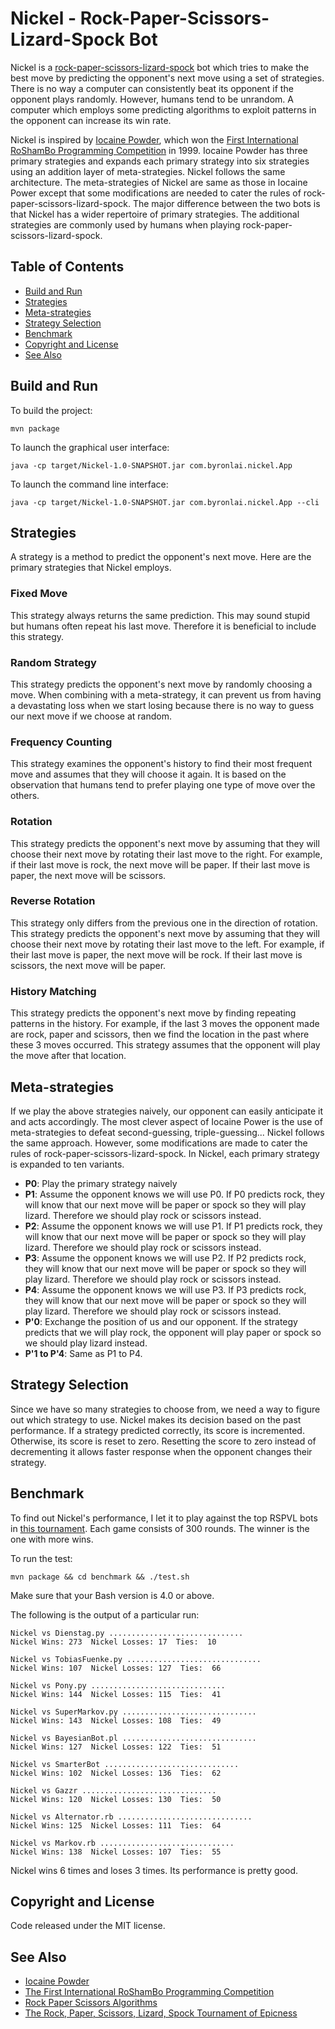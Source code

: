 # Nickel - Rock-Paper-Scissors-Lizard-Spock Bot

Nickel is a [rock-paper-scissors-lizard-spock](http://www.samkass.com/theories/RPSSL.html) bot which tries to make the best move by predicting the opponent's next move using a set of strategies. There is no way a computer can consistently beat its opponent if the opponent plays randomly. However, humans tend to be unrandom. A computer which employs some predicting algorithms to exploit patterns in the opponent can increase its win rate.

Nickel is inspired by [Iocaine Powder](http://www.ofb.net/~egnor/iocaine.html), which won the [First International RoShamBo Programming Competition](https://webdocs.cs.ualberta.ca/~darse/rsb-results1.html) in 1999. Iocaine Powder has three primary strategies and expands each primary strategy into six strategies using an addition layer of meta-strategies. Nickel follows the same architecture. The meta-strategies of Nickel are same as those in Iocaine Power except that some modifications are needed to cater the rules of rock-paper-scissors-lizard-spock. The major difference between the two bots is that Nickel has a wider repertoire of primary strategies. The additional strategies are commonly used by humans when playing rock-paper-scissors-lizard-spock.

## Table of Contents

* [Build and Run](#build-and-run)
* [Strategies](#strategies)
* [Meta-strategies](#meta-strategies)
* [Strategy Selection](#strategy-selection)
* [Benchmark](#benchmark)
* [Copyright and License](#copyright-and-license)
* [See Also](#see-also)

## Build and Run

To build the project:

```
mvn package
```

To launch the graphical user interface:

```
java -cp target/Nickel-1.0-SNAPSHOT.jar com.byronlai.nickel.App
```

To launch the command line interface:

```
java -cp target/Nickel-1.0-SNAPSHOT.jar com.byronlai.nickel.App --cli
```

## Strategies

A strategy is a method to predict the opponent's next move. Here are the primary strategies that Nickel employs.

### Fixed Move

This strategy always returns the same prediction. This may sound stupid but humans often repeat his last move. Therefore it is beneficial to include this strategy.

### Random Strategy

This strategy predicts the opponent's next move by randomly choosing a move. When combining with a meta-strategy, it can prevent us from having a devastating loss when we start losing because there is no way to guess our next move if we choose at random.

### Frequency Counting

This strategy examines the opponent's history to find their most frequent move and assumes that they will choose it again. It is based on the observation that humans tend to prefer playing one type of move over the others.

### Rotation

This strategy predicts the opponent's next move by assuming that they will choose their next move by rotating their last move to the right. For example, if their last move is rock, the next move will be paper. If their last move is paper, the next move will be scissors.

### Reverse Rotation

This strategy only differs from the previous one in the direction of rotation. This strategy predicts the opponent's next move by assuming that they will choose their next move by rotating their last move to the left. For example, if their last move is paper, the next move will be rock. If their last move is scissors, the next move will be paper.

### History Matching

This strategy predicts the opponent's next move by finding repeating patterns in the history. For example, if the last 3 moves the opponent made are rock, paper and scissors, then we find the location in the past where these 3 moves occurred. This strategy assumes that the opponent will play the move after that location.

## Meta-strategies

If we play the above strategies naively, our opponent can easily anticipate it and acts accordingly. The most clever aspect of Iocaine Power is the use of meta-strategies to defeat second-guessing, triple-guessing... Nickel follows the same approach. However, some modifications are made to cater the rules of rock-paper-scissors-lizard-spock. In Nickel, each primary strategy is expanded to ten variants.

* **P0**: Play the primary strategy naively
* **P1**: Assume the opponent knows we will use P0. If P0 predicts rock, they will know that our next move will be paper or spock so they will play lizard. Therefore we should play rock or scissors instead.
* **P2**: Assume the opponent knows we will use P1. If P1 predicts rock, they will know that our next move will be paper or spock so they will play lizard. Therefore we should play rock or scissors instead.
* **P3**: Assume the opponent knows we will use P2. If P2 predicts rock, they will know that our next move will be paper or spock so they will play lizard. Therefore we should play rock or scissors instead.
* **P4**: Assume the opponent knows we will use P3. If P3 predicts rock, they will know that our next move will be paper or spock so they will play lizard. Therefore we should play rock or scissors instead.
* **P'0**: Exchange the position of us and our opponent. If the strategy predicts that we will play rock, the opponent will play paper or spock so we should play lizard instead.
* **P'1 to P'4**: Same as P1 to P4.

## Strategy Selection

Since we have so many strategies to choose from, we need a way to figure out which strategy to use. Nickel makes its decision based on the past performance. If a strategy predicted correctly, its score is incremented. Otherwise, its score is reset to zero. Resetting the score to zero instead of decrementing it allows faster response when the opponent changes their strategy.

## Benchmark

To find out Nickel's performance, I let it to play against the top RSPVL bots in [this tournament](http://codegolf.stackexchange.com/questions/35079/the-rock-paper-scissors-lizard-spock-tournament-of-epicness). Each game consists of 300 rounds. The winner is the one with more wins.

To run the test:

```
mvn package && cd benchmark && ./test.sh
```

Make sure that your Bash version is 4.0 or above.

The following is the output of a particular run:

```
Nickel vs Dienstag.py ..............................
Nickel Wins: 273  Nickel Losses: 17  Ties:  10

Nickel vs TobiasFuenke.py ..............................
Nickel Wins: 107  Nickel Losses: 127  Ties:  66

Nickel vs Pony.py ..............................
Nickel Wins: 144  Nickel Losses: 115  Ties:  41

Nickel vs SuperMarkov.py ..............................
Nickel Wins: 143  Nickel Losses: 108  Ties:  49

Nickel vs BayesianBot.pl ..............................
Nickel Wins: 127  Nickel Losses: 122  Ties:  51

Nickel vs SmarterBot ..............................
Nickel Wins: 102  Nickel Losses: 136  Ties:  62

Nickel vs Gazzr ..............................
Nickel Wins: 120  Nickel Losses: 130  Ties:  50

Nickel vs Alternator.rb ..............................
Nickel Wins: 125  Nickel Losses: 111  Ties:  64

Nickel vs Markov.rb ..............................
Nickel Wins: 138  Nickel Losses: 107  Ties:  55
```

Nickel wins 6 times and loses 3 times. Its performance is pretty good.

## Copyright and License

Code released under the MIT license.

## See Also

* [Iocaine Powder](http://www.ofb.net/~egnor/iocaine.html)
* [The First International RoShamBo Programming Competition](https://webdocs.cs.ualberta.ca/~darse/rsb-results1.html)
* [Rock Paper Scissors Algorithms](http://frc.ri.cmu.edu/~daniellu/programming/rps/)
* [The Rock, Paper, Scissors, Lizard, Spock Tournament of Epicness](http://codegolf.stackexchange.com/questions/35079/the-rock-paper-scissors-lizard-spock-tournament-of-epicness)
